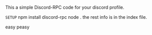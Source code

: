 This a simple Discord-RPC code for your discord profile.

``` SETUP ```
npm install discord-rpc
node .
the rest info is in the index file.

easy peasy
